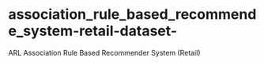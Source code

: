 # association_rule_based_recommende_system-retail-dataset-
ARL Association Rule Based Recommender System (Retail)
